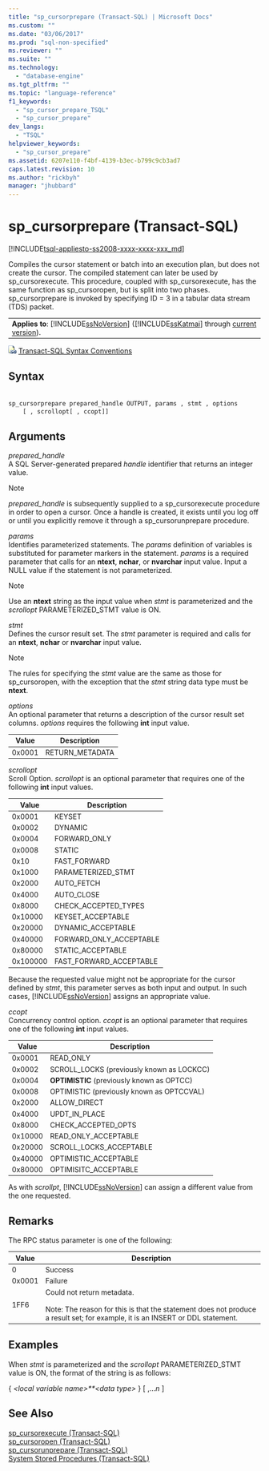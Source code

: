 ```yaml
---
title: "sp_cursorprepare (Transact-SQL) | Microsoft Docs"
ms.custom: ""
ms.date: "03/06/2017"
ms.prod: "sql-non-specified"
ms.reviewer: ""
ms.suite: ""
ms.technology: 
  - "database-engine"
ms.tgt_pltfrm: ""
ms.topic: "language-reference"
f1_keywords: 
  - "sp_cursor_prepare_TSQL"
  - "sp_cursor_prepare"
dev_langs: 
  - "TSQL"
helpviewer_keywords: 
  - "sp_cursor_prepare"
ms.assetid: 6207e110-f4bf-4139-b3ec-b799c9cb3ad7
caps.latest.revision: 10
ms.author: "rickbyh"
manager: "jhubbard"
---
```

# sp_cursorprepare (Transact-SQL)
[!INCLUDE[tsql-appliesto-ss2008-xxxx-xxxx-xxx_md](../../../database-engine/configure/windows/includes/tsql-appliesto-ss2008-xxxx-xxxx-xxx-md.md)]

  Compiles the cursor statement or batch into an execution plan, but does not create the cursor. The compiled statement can later be used by sp_cursorexecute. This procedure, coupled with sp_cursorexecute, has the same function as sp_cursoropen, but is split into two phases. sp_cursorprepare is invoked by specifying ID = 3 in a tabular data stream (TDS) packet.  
  
||  
|-|  
|**Applies to**: [!INCLUDE[ssNoVersion](../../../advanced-analytics/r-services/includes/ssnoversion-md.md)] ([!INCLUDE[ssKatmai](../../../analysis-services/data-mining/includes/sskatmai-md.md)] through [current version](http://go.microsoft.com/fwlink/p/?LinkId=299658)).|  
  
 ![Topic link icon](../../../database-engine/configure/windows/media/topic-link.gif "Topic link icon") [Transact-SQL Syntax Conventions](../../../t-sql/language-elements/transact-sql-syntax-conventions-transact-sql.md)  
  
## Syntax  
  
```  
  
sp_cursorprepare prepared_handle OUTPUT, params , stmt , options  
    [ , scrollopt[ , ccopt]]  
```  
  
## Arguments  
 *prepared_handle*  
 A SQL Server-generated prepared *handle* identifier that returns an integer value.  
  
> [!NOTE]  
>  *prepared_handle* is subsequently supplied to a sp_cursorexecute procedure in order to open a cursor. Once a handle is created, it exists until you log off or until you explicitly remove it through a sp_cursorunprepare procedure.  
  
 *params*  
 Identifies parameterized statements. The *params* definition of variables is substituted for parameter markers in the statement. *params* is a required parameter that calls for an **ntext**, **nchar**, or **nvarchar** input value. Input a NULL value if the statement is not parameterized.  
  
> [!NOTE]  
>  Use an **ntext** string as the input value when *stmt* is parameterized and the *scrollopt* PARAMETERIZED_STMT value is ON.  
  
 *stmt*  
 Defines the cursor result set. The *stmt* parameter is required and calls for an **ntext**, **nchar** or **nvarchar** input value.  
  
> [!NOTE]  
>  The rules for specifying the *stmt* value are the same as those for sp_cursoropen, with the exception that the *stmt* string data type must be **ntext**.  
  
 *options*  
 An optional parameter that returns a description of the cursor result set columns. *options* requires the following **int** input value.  
  
|Value|Description|  
|-----------|-----------------|  
|0x0001|RETURN_METADATA|  
  
 *scrollopt*  
 Scroll Option. *scrollopt* is an optional parameter that requires one of the following **int** input values.  
  
|Value|Description|  
|-----------|-----------------|  
|0x0001|KEYSET|  
|0x0002|DYNAMIC|  
|0x0004|FORWARD_ONLY|  
|0x0008|STATIC|  
|0x10|FAST_FORWARD|  
|0x1000|PARAMETERIZED_STMT|  
|0x2000|AUTO_FETCH|  
|0x4000|AUTO_CLOSE|  
|0x8000|CHECK_ACCEPTED_TYPES|  
|0x10000|KEYSET_ACCEPTABLE|  
|0x20000|DYNAMIC_ACCEPTABLE|  
|0x40000|FORWARD_ONLY_ACCEPTABLE|  
|0x80000|STATIC_ACCEPTABLE|  
|0x100000|FAST_FORWARD_ACCEPTABLE|  
  
 Because the requested value might not be appropriate for the cursor defined by *stmt*, this parameter serves as both input and output. In such cases, [!INCLUDE[ssNoVersion](../../../advanced-analytics/r-services/includes/ssnoversion-md.md)] assigns an appropriate value.  
  
 *ccopt*  
 Concurrency control option. *ccopt* is an optional parameter that requires one of the following **int** input values.  
  
|Value|Description|  
|-----------|-----------------|  
|0x0001|READ_ONLY|  
|0x0002|SCROLL_LOCKS (previously known as LOCKCC)|  
|0x0004|**OPTIMISTIC** (previously known as OPTCC)|  
|0x0008|OPTIMISTIC (previously known as OPTCCVAL)|  
|0x2000|ALLOW_DIRECT|  
|0x4000|UPDT_IN_PLACE|  
|0x8000|CHECK_ACCEPTED_OPTS|  
|0x10000|READ_ONLY_ACCEPTABLE|  
|0x20000|SCROLL_LOCKS_ACCEPTABLE|  
|0x40000|OPTIMISTIC_ACCEPTABLE|  
|0x80000|OPTIMISITC_ACCEPTABLE|  
  
 As with *scrollpt*, [!INCLUDE[ssNoVersion](../../../advanced-analytics/r-services/includes/ssnoversion-md.md)] can assign a different value from the one requested.  
  
## Remarks  
 The RPC status parameter is one of the following:  
  
|Value|Description|  
|-----------|-----------------|  
|0|Success|  
|0x0001|Failure|  
|1FF6|Could not return metadata.<br /><br /> Note: The reason for this is that the statement does not produce a result set; for example, it is an INSERT or DDL statement.|  
  
## Examples  
 When *stmt* is parameterized and the *scrollopt* PARAMETERIZED_STMT value is ON, the format of the string is as follows:  
  
 { *\<local variable name>**\<data type>* } [ ,…*n* ]  
  
## See Also  
 [sp_cursorexecute &#40;Transact-SQL&#41;](../../../relational-databases/reference/system-stored-procedures/sp-cursorexecute-transact-sql.md)   
 [sp_cursoropen &#40;Transact-SQL&#41;](../../../relational-databases/reference/system-stored-procedures/sp-cursoropen-transact-sql.md)   
 [sp_cursorunprepare &#40;Transact-SQL&#41;](../../../relational-databases/reference/system-stored-procedures/sp-cursorunprepare-transact-sql.md)   
 [System Stored Procedures &#40;Transact-SQL&#41;](../../../relational-databases/reference/system-stored-procedures/system-stored-procedures-transact-sql.md)  
  
  